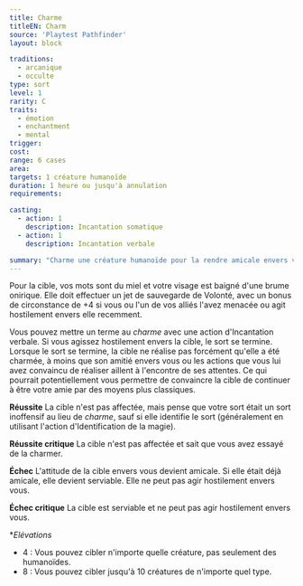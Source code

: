 ```yaml
---
title: Charme
titleEN: Charm
source: 'Playtest Pathfinder'
layout: block

traditions:
  - arcanique
  - occulte
type: sort
level: 1
rarity: C
traits:
  - émotion
  - enchantment
  - mental
trigger: 
cost: 
range: 6 cases
area: 
targets: 1 créature humanoïde
duration: 1 heure ou jusqu'à annulation
requirements: 

casting:
  - action: 1
    description: Incantation somatique
  - action: 1
    description: Incantation verbale

summary: "Charme une créature humanoïde pour la rendre amicale envers vous."
---
```

Pour la cible, vos mots sont du miel et votre visage est baigné d'une brume onirique. Elle doit effectuer un jet de sauvegarde de Volonté, avec un bonus de circonstance de +4 si vous ou l'un de vos alliés l'avez menacée ou agit hostilement envers elle recemment. 

Vous pouvez mettre un terme au *charme* avec une action d'Incantation verbale. Si vous agissez hostilement envers la cible, le sort se termine. Lorsque le sort se termine, la cible ne réalise pas forcément qu'elle a été charmée, à moins que son amitié envers vous ou les actions que vous lui avez convaincu de réaliser aillent à l'encontre de ses attentes. Ce qui pourrait potentiellement vous permettre de convaincre la cible de continuer à être votre amie par des moyens plus classiques.

**Réussite** La cible n'est pas affectée, mais pense que votre sort était un sort inoffensif au lieu de *charme*, sauf si elle identifie le sort (généralement en utilisant l'action d'Identification de la magie).

**Réussite critique** La cible n'est pas affectée et sait que vous avez essayé de la charmer.

**Échec** L'attitude de la cible envers vous devient amicale. Si elle était déjà amicale, elle devient serviable. Elle ne peut pas agir hostilement envers vous.

**Échec critique** La cible est serviable et ne peut pas agir hostilement envers vous.

**Elévations*
* 4 : Vous pouvez cibler n'importe quelle créature, pas seulement des humanoïdes.
* 8 : Vous pouvez cibler jusqu'à 10 créatures de n'importe quel type.
